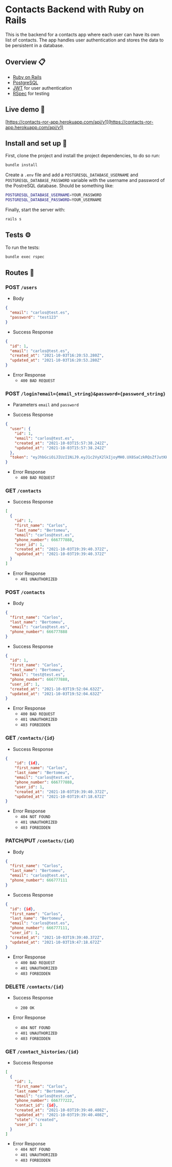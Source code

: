 # Contacts Backend with Ruby on Rails

This is the backend for a contacts app where each user can have its own list of contacts. The app handles user authentication and stores the data to be persistent in a database.

## Overview 📋

- [Ruby on Rails](https://rubyonrails.org/)
- [PostgreSQL](https://www.postgresql.org/)
- [JWT](https://jwt.io/) for user authentication
- [RSpec](https://rspec.info/) for testing

## Live demo 🚀

[https://contacts-ror-app.herokuapp.com/api/v1](https://contacts-ror-app.herokuapp.com/api/v1)

## Install and set up 🔧

First, clone the project and install the project dependencies, to do so run:

```sh
bundle install
```

Create a `.env` file and add a `POSTGRESQL_DATABASE_USERNAME` and `POSTGRESQL_DATABASE_PASSWORD` variable with the username and password of the PostreSQL database. Should be something like:

```sh
POSTGRESQL_DATABASE_USERNAME=YOUR_PASSWORD
POSTGRESQL_DATABASE_PASSWORD=YOUR_USERNAME
```

Finally, start the server with:

```sh
rails s
```

## Tests ⚙️

To run the tests:

```sh
bundle exec rspec
```

## Routes 🚏

### POST `/users`

- Body

```json
{
  "email": "carlos@test.es",
  "password": "test123"
}
```

- Success Response

```json
{
  "id": 1,
  "email": "carlos@test.es",
  "created_at": "2021-10-03T16:20:53.280Z",
  "updated_at": "2021-10-03T16:20:53.280Z"
}
```

- Error Response
  - `400 BAD REQUEST`

### POST `/login?email={email_string}&password={password_string}`

- Parameters
  `email` and `password`

- Success Response

```json
{
  "user": {
    "id": 1,
    "email": "carlos@test.es",
    "created_at": "2021-10-03T15:57:38.242Z",
    "updated_at": "2021-10-03T15:57:38.242Z"
  },
  "token": "eyJhbGciOiJIUzI1NiJ9.eyJ1c2VyX2lkIjoyMH0.UX8SaCzkRQsZfJutKKujynJ5YCev8taMrIxGKjg0wQ0"
}
```

- Error Response
  - `400 BAD REQUEST`

### GET `/contacts`

- Success Response

```json
[
  {
    "id": 1,
    "first_name": "Carlos",
    "last_name": "Bertomeu",
    "email": "carlos@test.es",
    "phone_number": 666777888,
    "user_id": 1,
    "created_at": "2021-10-03T19:39:40.372Z",
    "updated_at": "2021-10-03T19:39:40.372Z"
  }
]
```

- Error Response
  - `401 UNAUTHORIZED`

### POST `/contacts`

- Body

```json
{
  "first_name": "Carlos",
  "last_name": "Bertomeu",
  "email": "carlos@test.es",
  "phone_number": 666777888
}
```

- Success Response

```json
{
  "id": 1,
  "first_name": "Carlos",
  "last_name": "Bertomeu",
  "email": "test@test.es",
  "phone_number": 666777888,
  "user_id": 1,
  "created_at": "2021-10-03T19:52:04.632Z",
  "updated_at": "2021-10-03T19:52:04.632Z"
}
```

- Error Response
  - `400 BAD REQUEST`
  - `401 UNAUTHORIZED`
  - `403 FORBIDDEN`

### GET `/contacts/{id}`

- Success Response

```json
{
    "id": {id},
    "first_name": "Carlos",
    "last_name": "Bertomeu",
    "email": "carlos@test.es",
    "phone_number": 666777888,
    "user_id": 1,
    "created_at": "2021-10-03T19:39:40.372Z",
    "updated_at": "2021-10-03T19:47:18.672Z"
}
```

- Error Response
  - `404 NOT FOUND`
  - `401 UNAUTHORIZED`
  - `403 FORBIDDEN`

### PATCH/PUT `/contacts/{id}`

- Body

```json
{
  "first_name": "Carlos",
  "last_name": "Bertomeu",
  "email": "carlos@test.es",
  "phone_number": 666777111
}
```

- Success Response

```json
{
  "id": {id},
  "first_name": "Carlos",
  "last_name": "Bertomeu",
  "email": "carlos@test.es",
  "phone_number": 666777111,
  "user_id": 1,
  "created_at": "2021-10-03T19:39:40.372Z",
  "updated_at": "2021-10-03T19:47:18.672Z"
}
```

- Error Response
  - `400 BAD REQUEST`
  - `401 UNAUTHORIZED`
  - `403 FORBIDDEN`

### DELETE `/contacts/{id}`

- Success Response

  - `200 OK`

- Error Response
  - `404 NOT FOUND`
  - `401 UNAUTHORIZED`
  - `403 FORBIDDEN`

### GET `/contact_histories/{id}`

- Success Response

```json
[
  {
    "id": 1,
    "first_name": "Carlos",
    "last_name": "Bertomeu",
    "email": "carlos@test.com",
    "phone_number": 666777222,
    "contact_id": {id},
    "created_at": "2021-10-03T19:39:40.408Z",
    "updated_at": "2021-10-03T19:39:40.408Z",
    "state": "created",
    "user_id": 1
  }
]
```

- Error Response
  - `404 NOT FOUND`
  - `401 UNAUTHORIZED`
  - `403 FORBIDDEN`
